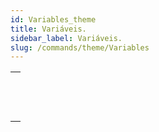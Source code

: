 ```yaml
---
id: Variables_theme
title: Variáveis.
sidebar_label: Variáveis.
slug: /commands/theme/Variables
---
```


|                                                                                                   |
| ------------------------------------------------------------------------------------------------- |
| [<!-- INCLUDE #_command_.CLEAR VARIABLE.Syntax -->](../../commands-legacy/clear-variable.md)<br/> |
| [<!-- INCLUDE #_command_.LOAD VARIABLES.Syntax -->](../../commands-legacy/load-variables.md)<br/> |
| [<!-- INCLUDE #_command_.SAVE VARIABLES.Syntax -->](../../commands-legacy/save-variables.md)<br/> |
